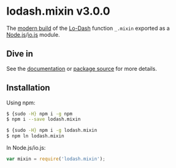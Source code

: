 # lodash.mixin v3.0.0

The [modern build](https://github.com/lodash/lodash/wiki/Build-Differences) of the [Lo-Dash](https://lodash.com/) function `_.mixin` exported as a [Node.js](http://nodejs.org/)/[io.js](https://iojs.org/) module.

## Dive in

See the [documentation](https://lodash.com/docs#mixin) or [package source](https://github.com/lodash/lodash/blob/3.0.0-npm-packages/lodash.mixin/index.js) for more details.

## Installation

Using npm:

```bash
$ {sudo -H} npm i -g npm
$ npm i --save lodash.mixin

$ {sudo -H} npm i -g lodash.mixin
$ npm ln lodash.mixin
```

In Node.js/io.js:

```js
var mixin = require('lodash.mixin');
```
